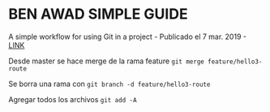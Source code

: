 # BEN AWAD SIMPLE GUIDE

A simple workflow for using Git in a project - Publicado el 7 mar. 2019 - [LINK](https://www.youtube.com/watch?v=20PG7aehR1M)

Desde master se hace merge de la rama feature
`git merge feature/hello3-route`

Se borra una rama con
`git branch -d feature/hello3-route`

Agregar todos los archivos
`git add -A`